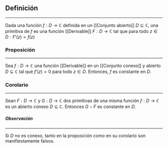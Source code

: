 ## Definición
---
Dada una función $f : D \to \mathbb{C}$ definida en un [[Conjunto abierto]] $D \subseteq \mathbb{C}$, una primitiva de $f$ es una función [[Derivable]] $F : D  \to \mathbb{C}$ tal que para todo $z \in D : F'(z) = f(z)$


### Proposición
---
Sea $f : D \to \mathbb{C}$ una función [[Derivable]] en un [[Conjunto conexo]] y abierto $D \subseteq \mathbb{C}$ tal que $f'(z) = 0$ para todo $z \in D$. Entonces, $f$ es constante en $D$.

### Corolario
---
Sean $F : D \to \mathbb{C}$ y $G : D \to \mathbb{C}$ dos primitivas de una misma función $f : D \to \mathbb{C}$ es un abierto conexo $D \subseteq \mathbb{C}$. Entonces $G - F$ es constante en $D$.

##### Observación
---
Si $D$ no es conexo, tanto en la proposición como en su corolario son manifiestamente falsos. 